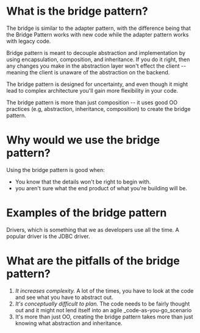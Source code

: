 # What is the bridge pattern?
The bridge is similar to the adapter pattern, with the difference being that the Bridge Pattern works with new code while the adapter pattern works with legacy code.

Bridge pattern is meant to decouple abstraction and implementation by using encapsulation, composition, and inheritance. If you do it right, then any changes you make in the abstraction layer won't effect the client -- meaning the client is unaware  of the abstraction on the backend. 

The bridge pattern is designed for uncertainty, and even though it might lead to complex architecture you'll gain more flexibility in your code. 

The bridge pattern is more than just composition -- it uses good OO practices (e.g, abstraction, inheritance, composition) to create the bridge pattern. 
# Why would we use the bridge pattern? 
Using the bridge pattern is good when:
* You know that the details won't be right to begin with.
* you aren't sure what the end product of what you're building will be. 

# Examples of the bridge pattern

Drivers, which is something that we as developers use all the time. A popular driver is the JDBC driver.

# What are the pitfalls of the bridge pattern?

1. *It increases complexity.* A lot of the times, you have to look at the code and see what you have to abstract out. 
2. *It's conceptually difficult to plan.* The code needs to be fairly thought out and it might not lend itself into an agile _code-as-you-go_scenario
3. It's more than just OO, creating the bridge pattern takes more than just knowing what abstraction and inheritance.


